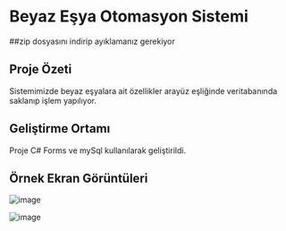 # Beyaz Eşya Otomasyon Sistemi
##zip dosyasını indirip ayıklamanız gerekiyor

## Proje Özeti 
Sistemimizde beyaz eşyalara ait özellikler arayüz eşliğinde veritabanında saklanıp işlem yapılıyor.


## Geliştirme Ortamı
Proje C# Forms ve mySql kullanılarak geliştirildi. 


## Örnek Ekran Görüntüleri

![image](https://github.com/emrebktas/b_EsyaOtomasyon/assets/114289134/946d9875-d93f-4196-b46a-271579d2490e)

![image](https://github.com/emrebktas/b_EsyaOtomasyon/assets/114289134/07165035-01be-4a7c-b523-02ca771a20ff)



